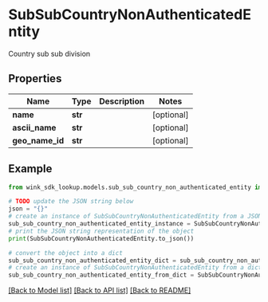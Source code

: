 # SubSubCountryNonAuthenticatedEntity

Country sub sub division

## Properties

Name | Type | Description | Notes
------------ | ------------- | ------------- | -------------
**name** | **str** |  | [optional] 
**ascii_name** | **str** |  | [optional] 
**geo_name_id** | **str** |  | [optional] 

## Example

```python
from wink_sdk_lookup.models.sub_sub_country_non_authenticated_entity import SubSubCountryNonAuthenticatedEntity

# TODO update the JSON string below
json = "{}"
# create an instance of SubSubCountryNonAuthenticatedEntity from a JSON string
sub_sub_country_non_authenticated_entity_instance = SubSubCountryNonAuthenticatedEntity.from_json(json)
# print the JSON string representation of the object
print(SubSubCountryNonAuthenticatedEntity.to_json())

# convert the object into a dict
sub_sub_country_non_authenticated_entity_dict = sub_sub_country_non_authenticated_entity_instance.to_dict()
# create an instance of SubSubCountryNonAuthenticatedEntity from a dict
sub_sub_country_non_authenticated_entity_from_dict = SubSubCountryNonAuthenticatedEntity.from_dict(sub_sub_country_non_authenticated_entity_dict)
```
[[Back to Model list]](../README.md#documentation-for-models) [[Back to API list]](../README.md#documentation-for-api-endpoints) [[Back to README]](../README.md)


